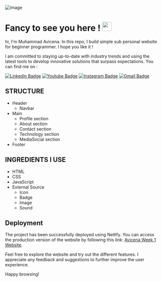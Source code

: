 ![image](https://github.com/RevoU-FSSE-2/week-1-muhammad-avicena/assets/49929404/b69e3af4-d305-416a-806f-98e5ff4010b1)

<h1 align="left">Fancy to see you here ! <img src="https://raw.githubusercontent.com/muhammad-avicena/profile/master/wave.gif" width="30px" height="30px" /> </h1>

hi, I'm Muhammad Avicena. In this repo, I build simple sub personal website for beginner programmer. I hope you like it !

I am committed to staying up-to-date with industry trends and using the latest tools to develop innovative solutions that surpass expectations.
You can find me on :

[![Linkedin Badge](https://img.shields.io/badge/-Muhammad_Avicena-blue?style=flat-square&logo=Linkedin&logoColor=white&link=https://www.linkedin.com/in/anirudhemmadi/)](https://www.linkedin.com/in/muhammad-avicena/)
[![Youtube Badge](https://img.shields.io/badge/-Muhammad_Avicena-darkred?style=flat-square&logo=youtube&logoColor=white&link=https://www.youtube.com/c/koolkanna)](https://www.youtube.com/@MuhammadAvicena)
[![Instagram Badge](https://img.shields.io/badge/-ryuhideaki.dev-purple?style=flat-square&logo=instagram&logoColor=white&link=https://instagram.com/kanna6501/)](https://www.instagram.com/ryuhideaki.dev/)
[![Gmail Badge](https://img.shields.io/badge/-cenarahmant.dev@gmail.com-c14438?style=flat-square&logo=Gmail&logoColor=white&link=mailto:kanna6501@gmail.com)](mailto:cenarahmant.dev@gmail.com)

## STRUCTURE
- Header
  - Navbar
- Main
  - Profile section
  - About section
  - Contact section
  - Technology section
  - MediaSocial section
- Footer

## INGREDIENTS I USE
- HTML
- CSS
- JavaScript
- External Source
  - Icon
  - Badge
  - Image
  - Sound

## Deployment
The project has been successfully deployed using Netlify. You can access the production version of the website by following this link: [Avicena Week 1 Website](https://avicena-week1.netlify.app).

Feel free to explore the website and try out the different features. I appreciate any feedback and suggestions to further improve the user experience.

Happy browsing!


